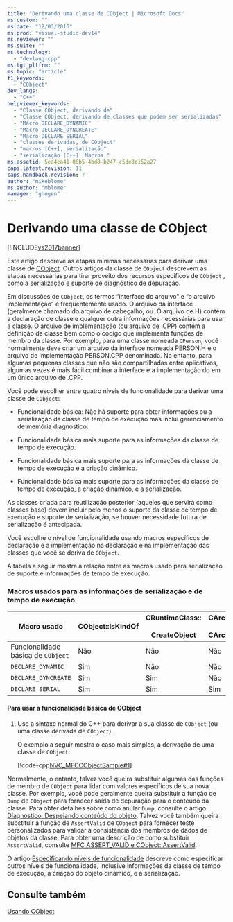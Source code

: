 ```yaml
---
title: "Derivando uma classe de CObject | Microsoft Docs"
ms.custom: ""
ms.date: "12/03/2016"
ms.prod: "visual-studio-dev14"
ms.reviewer: ""
ms.suite: ""
ms.technology: 
  - "devlang-cpp"
ms.tgt_pltfrm: ""
ms.topic: "article"
f1_keywords: 
  - "CObject"
dev_langs: 
  - "C++"
helpviewer_keywords: 
  - "Classe CObject, derivando de"
  - "Classe CObject, derivando de classes que podem ser serializadas"
  - "Macro DECLARE_DYNAMIC"
  - "Macro DECLARE_DYNCREATE"
  - "Macro DECLARE_SERIAL"
  - "classes derivadas, de CObject"
  - "macros [C++], serialização"
  - "serialização [C++], Macros "
ms.assetid: 5ea4ea41-08b5-4bd8-b247-c5de8c152a27
caps.latest.revision: 11
caps.handback.revision: 7
author: "mikeblome"
ms.author: "mblome"
manager: "ghogen"
---
```

# Derivando uma classe de CObject
[!INCLUDE[vs2017banner](../assembler/inline/includes/vs2017banner.md)]

Este artigo descreve as etapas mínimas necessárias para derivar uma classe de [CObject](../Topic/CObject%20Class.md).  Outros artigos da classe de `CObject` descrevem as etapas necessárias para tirar proveito dos recursos específicos de `CObject` , como a serialização e suporte de diagnóstico de depuração.  
  
 Em discussões de `CObject`, os termos “interface do arquivo” e “o arquivo implementação” é frequentemente usado.  O arquivo da interface \(geralmente chamado do arquivo de cabeçalho, ou. O arquivo de H\) contém a declaração de classe e qualquer outra informações necessárias para usar a classe.  O arquivo de implementação \(ou arquivo de .CPP\) contém a definição de classe bem como o código que implementa funções de membro da classe.  Por exemplo, para uma classe nomeada `CPerson`, você normalmente deve criar um arquivo da interface nomeada PERSON.H e o arquivo de implementação PERSON.CPP denominada.  No entanto, para algumas pequenas classes que não são compartilhadas entre aplicativos, algumas vezes é mais fácil combinar a interface e a implementação do em um único arquivo de .CPP.  
  
 Você pode escolher entre quatro níveis de funcionalidade para derivar uma classe de `CObject`:  
  
-   Funcionalidade básica: Não há suporte para obter informações ou a serialização da classe de tempo de execução mas inclui gerenciamento de memória diagnóstico.  
  
-   Funcionalidade básica mais suporte para as informações da classe de tempo de execução.  
  
-   Funcionalidade básica mais suporte para as informações da classe de tempo de execução e a criação dinâmico.  
  
-   Funcionalidade básica mais suporte para as informações da classe de tempo de execução, a criação dinâmico, e a serialização.  
  
 As classes criada para reutilização posterior \(aqueles que servirá como classes base\) devem incluir pelo menos o suporte da classe de tempo de execução e suporte de serialização, se houver necessidade futura de serialização é antecipada.  
  
 Você escolhe o nível de funcionalidade usando macros específicos de declaração e a implementação na declaração e na implementação das classes que você se deriva de `CObject`.  
  
 A tabela a seguir mostra a relação entre as macros usado para serialização de suporte e informações de tempo de execução.  
  
### Macros usados para as informações de serialização e de tempo de execução  
  
|Macro usado|CObject::IsKindOf|CRuntimeClass::<br /><br /> CreateObject|CArchive::operator\>\><br /><br /> CArchive::operator\<\<|  
|-----------------|-----------------------|--------------------------------------|-------------------------------------------------------|  
|Funcionalidade básica de `CObject`|Não|Não|Não|  
|`DECLARE_DYNAMIC`|Sim|Não|Não|  
|`DECLARE_DYNCREATE`|Sim|Sim|Não|  
|`DECLARE_SERIAL`|Sim|Sim|Sim|  
  
#### Para usar a funcionalidade básica de CObject  
  
1.  Use a sintaxe normal do C\+\+ para derivar a sua classe de `CObject` \(ou uma classe derivada de `CObject`\).  
  
     O exemplo a seguir mostra o caso mais simples, a derivação de uma classe de `CObject`:  
  
     [!code-cpp[NVC_MFCCObjectSample#1](../mfc/codesnippet/CPP/deriving-a-class-from-cobject_1.h)]  
  
 Normalmente, o entanto, talvez você queira substituir algumas das funções de membro de `CObject` para lidar com valores específicos de sua nova classe.  Por exemplo, você pode geralmente queira substituir a função de `Dump` de `CObject` para fornecer saída de depuração para o conteúdo da classe.  Para obter detalhes sobre como anular `Dump`, consulte o artigo [Diagnóstico: Despejando conteúdo do objeto](http://msdn.microsoft.com/pt-br/727855b1-5a83-44bd-9fe3-f1d535584b59).  Talvez você também queira substituir a função de `AssertValid` de `CObject` para fornecer teste personalizados para validar a consistência dos membros de dados de objetos da classe.  Para obter uma descrição de como substituir `AssertValid`, consulte [MFC ASSERT\_VALID e CObject::AssertValid](http://msdn.microsoft.com/pt-br/7654fb75-9e9a-499a-8165-0a96faf2d5e6).  
  
 O artigo [Especificando níveis de funcionalidade](../mfc/specifying-levels-of-functionality.md) descreve como especificar outros níveis de funcionalidade, inclusive informações da classe de tempo de execução, a criação do objeto dinâmico, e a serialização.  
  
## Consulte também  
 [Usando CObject](../mfc/using-cobject.md)